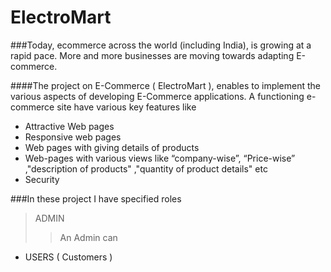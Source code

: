 # ElectroMart

###Today, ecommerce across the world (including India), is growing at a rapid pace. More and more businesses are moving towards adapting E-commerce.

####The project on E-Commerce ( ElectroMart ), enables  to implement the various aspects of developing E-Commerce applications. A functioning e-commerce site  have various key features like

* Attractive Web pages
* Responsive web pages
* Web pages with giving details of products
* Web-pages with various views like “company-wise”, “Price-wise” ,"description of products" ,"quantity of product details" etc
* Security

###In these project I have specified roles
> ADMIN
> > An Admin can
* USERS ( Customers )


 

